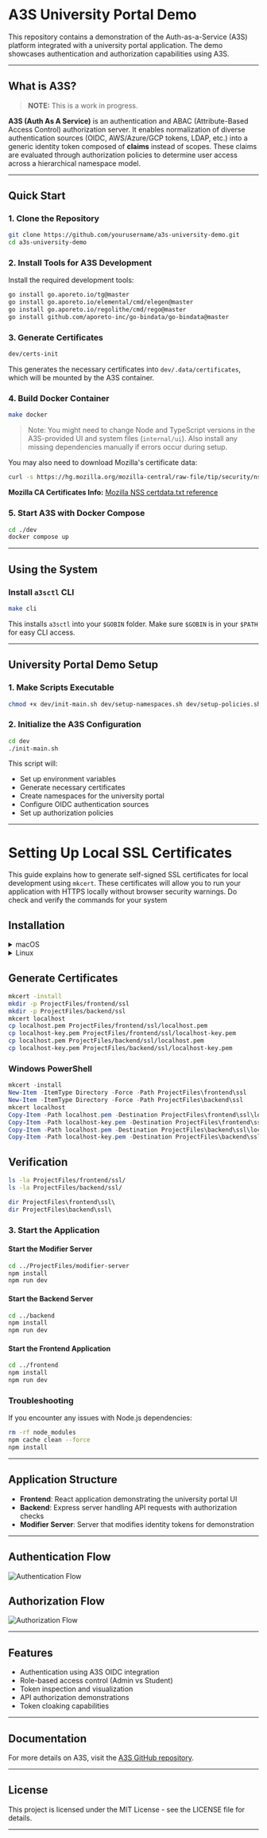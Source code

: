 # A3S University Portal Demo

This repository contains a demonstration of the Auth-as-a-Service (A3S) platform integrated with a university portal application. The demo showcases authentication and authorization capabilities using A3S.

---

## What is A3S?

> **NOTE:** This is a work in progress.

**A3S (Auth As A Service)** is an authentication and ABAC (Attribute-Based Access Control) authorization server. It enables normalization of diverse authentication sources (OIDC, AWS/Azure/GCP tokens, LDAP, etc.) into a generic identity token composed of **claims** instead of scopes. These claims are evaluated through authorization policies to determine user access across a hierarchical namespace model.

---

## Quick Start

### 1. Clone the Repository

```bash
git clone https://github.com/yourusername/a3s-university-demo.git
cd a3s-university-demo
```

### 2. Install Tools for A3S Development

Install the required development tools:

```bash
go install go.aporeto.io/tg@master
go install go.aporeto.io/elemental/cmd/elegen@master
go install go.aporeto.io/regolithe/cmd/rego@master
go install github.com/aporeto-inc/go-bindata/go-bindata@master
```

### 3. Generate Certificates

```bash
dev/certs-init
```

This generates the necessary certificates into `dev/.data/certificates`, which will be mounted by the A3S container.

### 4. Build Docker Container

```bash
make docker
```

> Note: You might need to change Node and TypeScript versions in the A3S-provided UI and system files (`internal/ui`). Also install any missing dependencies manually if errors occur during setup.

You may also need to download Mozilla's certificate data:

```bash
curl -s https://hg.mozilla.org/mozilla-central/raw-file/tip/security/nss/lib/ckfw/builtins/certdata.txt -o certdata.txt
```

**Mozilla CA Certificates Info:** [Mozilla NSS certdata.txt reference](https://hg.mozilla.org/mozilla-central/file/tip/security/nss/lib/ckfw/builtins/certdata.txt)

### 5. Start A3S with Docker Compose

```bash
cd ./dev
docker compose up
```

---

## Using the System

### Install `a3sctl` CLI

```bash
make cli
```

This installs `a3sctl` into your `$GOBIN` folder. Make sure `$GOBIN` is in your `$PATH` for easy CLI access.

---

## University Portal Demo Setup

### 1. Make Scripts Executable

```bash
chmod +x dev/init-main.sh dev/setup-namespaces.sh dev/setup-policies.sh dev/gencerts.sh dev/setenv.sh
```

### 2. Initialize the A3S Configuration

```bash
cd dev
./init-main.sh
```

This script will:

-   Set up environment variables
-   Generate necessary certificates
-   Create namespaces for the university portal
-   Configure OIDC authentication sources
-   Set up authorization policies

---

# Setting Up Local SSL Certificates

This guide explains how to generate self-signed SSL certificates for local development using `mkcert`. These certificates will allow you to run your application with HTTPS locally without browser security warnings. Do check and verify the commands for your system

## Installation

<details>
<summary>macOS</summary>

```bash
brew install mkcert
brew install nss
```

</details>

<details>
<summary>Linux</summary>

### Debian/Ubuntu

```bash
sudo apt update
sudo apt install libnss3-tools wget
wget https://github.com/FiloSottile/mkcert/releases/download/v1.4.3/mkcert-v1.4.3-linux-amd64
sudo mv mkcert-v1.4.3-linux-amd64 /usr/local/bin/mkcert
sudo chmod +x /usr/local/bin/mkcert
```

### Manual

1. Download from [mkcert Releases](https://github.com/FiloSottile/mkcert/releases)
2. Rename the binary to `mkcert.exe`
3. Add to your PATH

</details>

## Generate Certificates

```bash
mkcert -install
mkdir -p ProjectFiles/frontend/ssl
mkdir -p ProjectFiles/backend/ssl
mkcert localhost
cp localhost.pem ProjectFiles/frontend/ssl/localhost.pem
cp localhost-key.pem ProjectFiles/frontend/ssl/localhost-key.pem
cp localhost.pem ProjectFiles/backend/ssl/localhost.pem
cp localhost-key.pem ProjectFiles/backend/ssl/localhost-key.pem
```

### Windows PowerShell

```powershell
mkcert -install
New-Item -ItemType Directory -Force -Path ProjectFiles\frontend\ssl
New-Item -ItemType Directory -Force -Path ProjectFiles\backend\ssl
mkcert localhost
Copy-Item -Path localhost.pem -Destination ProjectFiles\frontend\ssl\localhost.pem
Copy-Item -Path localhost-key.pem -Destination ProjectFiles\frontend\ssl\localhost-key.pem
Copy-Item -Path localhost.pem -Destination ProjectFiles\backend\ssl\localhost.pem
Copy-Item -Path localhost-key.pem -Destination ProjectFiles\backend\ssl\localhost-key.pem
```

## Verification

```bash
ls -la ProjectFiles/frontend/ssl/
ls -la ProjectFiles/backend/ssl/
```

```powershell
dir ProjectFiles\frontend\ssl\
dir ProjectFiles\backend\ssl\
```

### 3. Start the Application

#### Start the Modifier Server

```bash
cd ../ProjectFiles/modifier-server
npm install
npm run dev
```

#### Start the Backend Server

```bash
cd ../backend
npm install
npm run dev
```

#### Start the Frontend Application

```bash
cd ../frontend
npm install
npm run dev
```

### Troubleshooting

If you encounter any issues with Node.js dependencies:

```bash
rm -rf node_modules
npm cache clean --force
npm install
```

---

## Application Structure

-   **Frontend**: React application demonstrating the university portal UI
-   **Backend**: Express server handling API requests with authorization checks
-   **Modifier Server**: Server that modifies identity tokens for demonstration

---

## Authentication Flow

![Authentication Flow](ProjectFiles/frontend/public/auth.png)

## Authorization Flow

![Authorization Flow](ProjectFiles/frontend/public/authorize.png)

---

## Features

-   Authentication using A3S OIDC integration
-   Role-based access control (Admin vs Student)
-   Token inspection and visualization
-   API authorization demonstrations
-   Token cloaking capabilities

---

## Documentation

For more details on A3S, visit the [A3S GitHub repository](https://github.com/PaloAltoNetworks/a3s).

---

## License

This project is licensed under the MIT License - see the LICENSE file for details.

---

